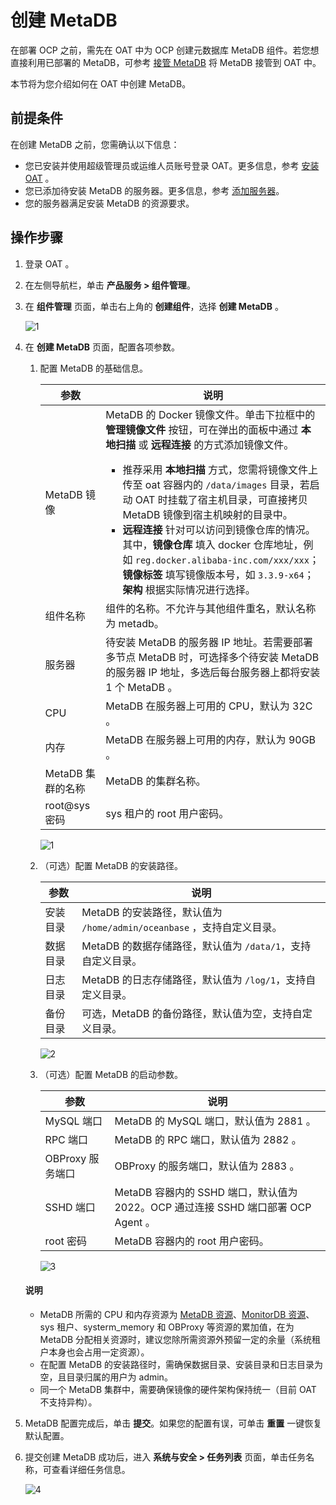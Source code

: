 # 创建 MetaDB

在部署 OCP 之前，需先在 OAT 中为 OCP 创建元数据库 MetaDB 组件。若您想直接利用已部署的 MetaDB，可参考 [接管 MetaDB](https://www.oceanbase.com/docs/enterprise-oat-doc-cn-10000000001092554) 将 MetaDB 接管到 OAT 中。

本节将为您介绍如何在 OAT 中创建 MetaDB。

## 前提条件

在创建 MetaDB 之前，您需确认以下信息：

* 您已安装并使用超级管理员或运维人员账号登录 OAT。更多信息，参考 [安装 OAT](../../../200.prepare-the-deployment-environment/100.install-oat.md) 。
* 您已添加待安装 MetaDB 的服务器。更多信息，参考 [添加服务器](../../../200.prepare-the-deployment-environment/200.standardized-host.md)。
* 您的服务器满足安装 MetaDB 的资源要求。

## 操作步骤

1. 登录 OAT 。

2. 在左侧导航栏，单击 **产品服务 > 组件管理**。

3. 在 **组件管理** 页面，单击右上角的 **创建组件**，选择 **创建 MetaDB** 。

     ![1](https://obbusiness-private.oss-cn-shanghai.aliyuncs.com/doc/img/ocp/401/%E5%88%9B%E5%BB%BAmetadb1.png)

4. 在 **创建 MetaDB** 页面，配置各项参数。

   1. 配置 MetaDB 的基础信息。

        |   参数   |   说明   |
        |--------|---------|
        |   MetaDB 镜像   |   MetaDB 的 Docker 镜像文件。单击下拉框中的 **管理镜像文件** 按钮，可在弹出的面板中通过 **本地扫描** 或 **远程连接** 的方式添加镜像文件。<ul><li>推荐采用 **本地扫描** 方式，您需将镜像文件上传至 oat 容器内的 `/data/images` 目录，若启动 OAT 时挂载了宿主机目录，可直接拷贝 MetaDB 镜像到宿主机映射的目录中。</li><li>**远程连接** 针对可以访问到镜像仓库的情况。其中，**镜像仓库** 填入 docker 仓库地址，例如 `reg.docker.alibaba-inc.com/xxx/xxx`；**镜像标签** 填写镜像版本号，如 `3.3.9-x64`；**架构** 根据实际情况进行选择。</li></ul>   |
        |   组件名称   |   组件的名称。不允许与其他组件重名，默认名称为 metadb。   |
        |   服务器   |   待安装 MetaDB 的服务器 IP 地址。若需要部署多节点 MetaDB 时，可选择多个待安装 MetaDB 的服务器 IP 地址，多选后每台服务器上都将安装 1 个 MetaDB 。   |
        |   CPU   |   MetaDB 在服务器上可用的 CPU，默认为 32C 。  |
        |   内存   |   MetaDB 在服务器上可用的内存，默认为 90GB 。   |
        |   MetaDB 集群的名称   |   MetaDB 的集群名称。   |
        |   root@sys 密码   |   sys 租户的 root 用户密码。  |

        ![1](https://obbusiness-private.oss-cn-shanghai.aliyuncs.com/doc/img/ocp/401/metadb%E5%9F%BA%E7%A1%80%E9%85%8D%E7%BD%AE1.png)

   2. （可选）配置 MetaDB 的安装路径。

        |   参数   |   说明   |
        |--------|---------|
        |   安装目录   |   MetaDB 的安装路径，默认值为 `/home/admin/oceanbase` ，支持自定义目录。 |
        |   数据目录   |   MetaDB 的数据存储路径，默认值为 `/data/1`，支持自定义目录。   |
        |   日志目录   |   MetaDB 的日志存储路径，默认值为 `/log/1`，支持自定义目录。   |
        |   备份目录  |   可选，MetaDB 的备份路径，默认值为空，支持自定义目录。   |

        ![2](https://obbusiness-private.oss-cn-shanghai.aliyuncs.com/doc/img/ocp/401/metadb%E5%AE%89%E8%A3%85%E8%B7%AF%E5%BE%841.png)

   3. （可选）配置 MetaDB 的启动参数。

        |   参数   |   说明   |
        |--------|---------|
        |   MySQL 端口   |   MetaDB 的 MySQL 端口，默认值为 2881 。  |
        |   RPC 端口   |   MetaDB 的 RPC 端口，默认值为 2882 。  |
        |   OBProxy 服务端口   |   OBProxy 的服务端口，默认值为 2883 。  |
        |   SSHD 端口  |   MetaDB 容器内的 SSHD 端口，默认值为 2022。OCP 通过连接 SSHD 端口部署 OCP Agent 。  |
        |   root 密码  |   MetaDB 容器内的 root 用户密码。  |

        ![3](https://obbusiness-private.oss-cn-shanghai.aliyuncs.com/doc/img/ocp/401/metadb%E5%90%AF%E5%8A%A8%E5%8F%82%E6%95%B01.png)

   <main id="notice" type='explain'>
    <h4>说明</h4>
    <ul>
    <li>MetaDB 所需的 CPU 和内存资源为 <a href="../../100.planning-resources/200.planning-resources-of-high-availability/200.metadb-resources-multi-node.md">MetaDB 资源</a>、<a href="../../100.planning-resources/200.planning-resources-of-high-availability/300.monitordb-resources-multi-node.md">MonitorDB 资源</a>、sys 租户、systerm_memory 和 OBProxy 等资源的累加值，在为 MetaDB 分配相关资源时，建议您除所需资源外预留一定的余量（系统租户本身也会占用一定资源）。</li>
    <li>在配置 MetaDB 的安装路径时，需确保数据目录、安装目录和日志目录为空，且目录归属的用户为 admin。</li>
    <li>同一个 MetaDB 集群中，需要确保镜像的硬件架构保持统一（目前 OAT 不支持异构）。</li>
    </ul>
    </main>

5. MetaDB 配置完成后，单击 **提交**。如果您的配置有误，可单击 **重置** 一键恢复默认配置。

6. 提交创建 MetaDB 成功后，进入 **系统与安全 > 任务列表** 页面，单击任务名称，可查看详细任务信息。

     ![4](https://obbusiness-private.oss-cn-shanghai.aliyuncs.com/doc/img/ocp/401/%E4%BB%BB%E5%8A%A1%E6%88%90%E5%8A%9F1.png)
